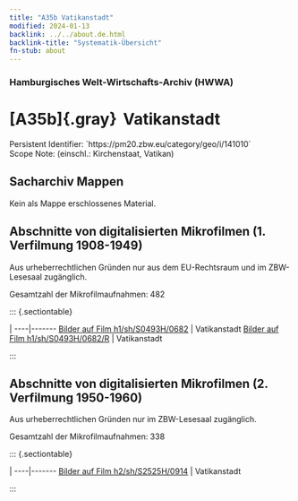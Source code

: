 ```yaml
---
title: "A35b Vatikanstadt"
modified: 2024-01-13
backlink: ../../about.de.html
backlink-title: "Systematik-Übersicht"
fn-stub: about
---
```


### Hamburgisches Welt-Wirtschafts-Archiv (HWWA)

# [A35b]{.gray}&#8201; Vatikanstadt

<div class="hint">Persistent Identifier: `https://pm20.zbw.eu/category/geo/i/141010`</div>

<div class="hint">
Scope Note: (einschl.: Kirchenstaat, Vatikan)
</div>





## Sacharchiv Mappen








Kein als Mappe erschlossenes Material.



<a id="filmsections" />

## Abschnitte von digitalisierten Mikrofilmen (1. Verfilmung 1908-1949)

<p>Aus urheberrechtlichen Gründen nur aus dem EU-Rechtsraum und im ZBW-Lesesaal zugänglich.</p>


<p>Gesamtzahl der Mikrofilmaufnahmen: 482</p>





::: {.sectiontable}

 | 
----|-------
<a class="btn" href="https://pm20.zbw.eu/film/h1/sh/S0493H/0682" rel="nofollow">Bilder auf Film h1/sh/S0493H/0682</a> | Vatikanstadt
<a class="btn" href="https://pm20.zbw.eu/film/h1/sh/S0493H/0682/R" rel="nofollow">Bilder auf Film h1/sh/S0493H/0682/R</a> | Vatikanstadt


:::




## Abschnitte von digitalisierten Mikrofilmen (2. Verfilmung 1950-1960)

<p>Aus urheberrechtlichen Gründen nur im ZBW-Lesesaal zugänglich.</p>


<p>Gesamtzahl der Mikrofilmaufnahmen: 338</p>





::: {.sectiontable}

 | 
----|-------
<a class="btn" href="https://pm20.zbw.eu/film/h2/sh/S2525H/0914" rel="nofollow">Bilder auf Film h2/sh/S2525H/0914</a> | Vatikanstadt


:::













